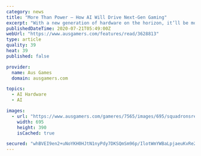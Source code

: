 ```yaml
---
category: news
title: "More Than Power – How AI Will Drive Next-Gen Gaming"
excerpt: "With a new generation of hardware on the horizon, it’ll be more than raw power that will drive the next-generation of gaming. Here we explore this new frontier and now AI-Driven tech like NVIDIA’s DLSS 2."
publishedDateTime: 2020-07-21T05:49:00Z
webUrl: "https://www.ausgamers.com/features/read/3628813"
type: article
quality: 39
heat: 39
published: false

provider:
  name: Aus Games
  domain: ausgamers.com

topics:
  - AI Hardware
  - AI

images:
  - url: "https://www.ausgamers.com/gameres/7565/images/695/squadronsreveal002.jpg"
    width: 695
    height: 390
    isCached: true

secured: "whBVEI9en2+uNoYKH0HJtN1nyPdy7DKSQmSm96p/IlotWmYWBaLpjaeuKvRe2Gwl92VPs2TbTXZmIPONW6KCvrR4Fz2vnVyugo86AouDKIKFz9NxppsDVB3QPOT9/k9DnpQ9Bj2n99u3sKzNP8pBTjT9mA1+8qhDdYjzyzewNuI3t0yXJnuAnoma3Kub9SBY6z2AqSDs1B+fQlgUfbHuHXgZmb7VvAvqxuZW7Ybkdpg2c3gYEgYVxFlGkhSKYygeXFtn8ZWwhM8Yp5WNS4/edN2qcw7QEEzkzulDfIQi+u74VuAF+8TRDnHb/dwUHFgIC0Y+r21AqO1FCGs++l1SRA==;smgl87hj73DCOlBYyPjRDg=="
---
```


